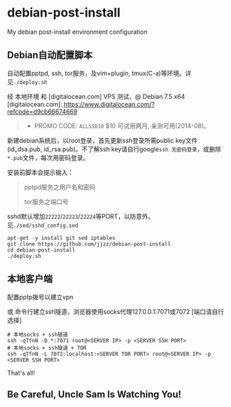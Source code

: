 debian-post-install
===================

My debian post-install environment configuration

## Debian自动配置脚本 ##

自动配置pptpd, ssh, tor服务，及vim+plugin, tmux(C-a)等环境。详见`./deploy.sh`

 经 本地环境 和 [digitalocean.com] VPS 测试，@ Debian 7.5 x64
[digitalocean.com]: https://www.digitalocean.com/?refcode=d9cb66674669

> - PROMO CODE: `ALLSSD10` $10 可试用两月, 亲测可用(2014-08)。

新建debian系统后，以root登录，首先更新ssh登录所需public key文件(id_dsa.pub, id_rsa.pub)。不了解ssh key请自行google`ssh 无密码登录`，或删除`*.pub`文件，每次用密码登录。

安装前脚本会提示输入：

> pptpd服务之用户名和密码
>
> tor服务之端口号

sshd默认增加`22222`/`22223`/`22224`等PORT，以防意外。见`./sed/sshd_config.sed`

```
apt-get -y install git sed iptables
git clone https://github.com/jjzz/debian-post-install
cd debian-post-install
./deploy.sh
```

## 本地客户端 ##

配置pptp拨号以建立vpn

或 命令行建立ssh隧道，浏览器使用socks代理127.0.0.1:7071或7072 [端口请自行选择]

```
# 本地socks + ssh隧道
ssh -qTfnN -D *:7071 root@<SERVER IP> -p <SERVER SSH PORT>
# 本地socks + ssh隧道 + TOR
ssh -qTfnN -L 7072:localhost:<SERVER TOR PORT> root@<SERVER IP> -p <SERVER SSH PORT>
```

That's all!

## Be Careful, Uncle Sam Is Watching You! ##
